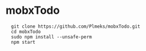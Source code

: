 # mobxTodo

```
  git clone https://github.com/Plmeks/mobxTodo.git
  cd mobxTodo
  sudo npm install --unsafe-perm
  npm start
```
